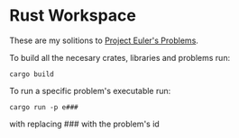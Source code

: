 # Rust Workspace

These are my solitions to [Project Euler's Problems](https://projecteuler.net/archives).

To build all the necesary crates, libraries and problems run:
```console
cargo build
```

To run a specific problem's executable run:
```console
cargo run -p e###
```
with replacing ### with the problem's id
